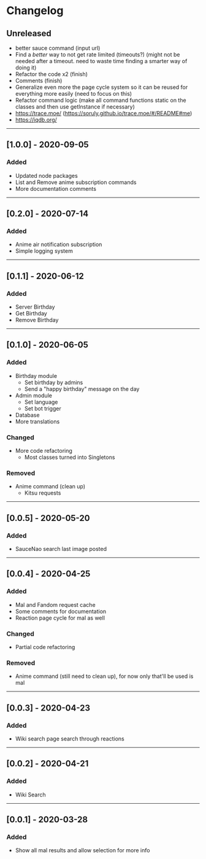 # Changelog

## Unreleased

- better sauce command (input url)
- Find a _better_ way to not get rate limited (timeouts?) (might not be needed after a timeout. need to waste time finding a smarter way of doing it)
- Refactor the code x2 (finish)
- Comments (finish)
- Generalize even more the page cycle system so it can be reused for everything more easily (need to focus on this)
- Refactor command logic (make all command functions static on the classes and then use getInstance if necessary)
- https://trace.moe/ (https://soruly.github.io/trace.moe/#/README#me)
- https://iqdb.org/

---

## [1.0.0] - 2020-09-05

### Added

- Updated node packages
- List and Remove anime subscription commands
- More documentation comments

---

## [0.2.0] - 2020-07-14

### Added

- Anime air notification subscription
- Simple logging system

---

## [0.1.1] - 2020-06-12

### Added

- Server Birthday
- Get Birthday
- Remove Birthday

---

## [0.1.0] - 2020-06-05

### Added

- Birthday module
  - Set birthday by admins
  - Send a "happy birthday" message on the day
- Admin module
  - Set language
  - Set bot trigger
- Database
- More translations

### Changed

- More code refactoring
  - Most classes turned into Singletons

### Removed

- Anime command (clean up)
  - Kitsu requests

---

## [0.0.5] - 2020-05-20

### Added

- SauceNao search last image posted

---

## [0.0.4] - 2020-04-25

### Added

- Mal and Fandom request cache
- Some comments for documentation
- Reaction page cycle for mal as well

### Changed

- Partial code refactoring

### Removed

- Anime command (still need to clean up), for now only that'll be used is mal

---

## [0.0.3] - 2020-04-23

### Added

- Wiki search page search through reactions

---

## [0.0.2] - 2020-04-21

### Added

- Wiki Search

---

## [0.0.1] - 2020-03-28

### Added

- Show all mal results and allow selection for more info
